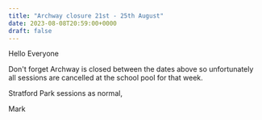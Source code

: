 ```yaml
---
title: "Archway closure 21st - 25th August"
date: 2023-08-08T20:59:00+0000
draft: false
---
```

Hello Everyone

Don't forget Archway is closed between the dates above so unfortunately all sessions are cancelled at the school pool for that week.

Stratford Park sessions as normal,

Mark
<!--more-->
